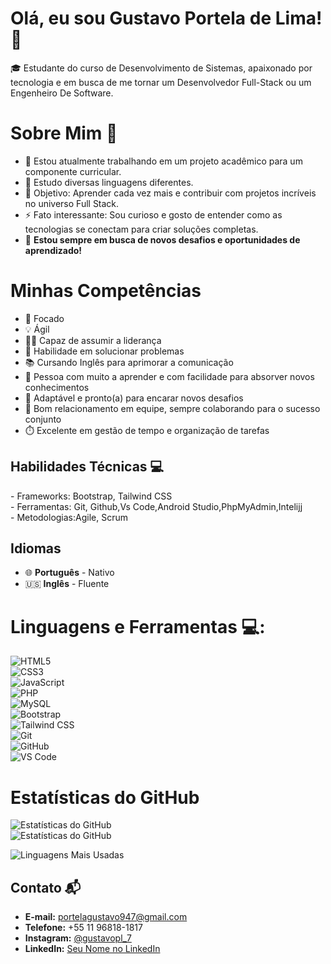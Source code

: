 <h1>Olá, eu sou Gustavo Portela de Lima! 👋 </h1>

🎓 Estudante do curso de Desenvolvimento de Sistemas, apaixonado por tecnologia e em busca de me tornar um Desenvolvedor Full-Stack ou um Engenheiro De Software.

<h1> Sobre Mim   🌟</h1>

- 🔭 Estou atualmente trabalhando em um projeto acadêmico para um componente curricular.  
- 🌱 Estudo  diversas linguagens diferentes.
- 🎯 Objetivo: Aprender cada vez mais e contribuir com projetos incríveis no universo Full Stack.  
- ⚡ Fato interessante: Sou curioso e gosto de entender como as tecnologias se conectam para criar soluções completas.  
- 🌟 **Estou sempre em busca de novos desafios e oportunidades de aprendizado!**
 
<h1>Minhas Competências </h1>

- 🎯 Focado
- 💡 Ágil  
- 🧑‍🏫 Capaz de assumir a liderança  
- 🧩 Habilidade em solucionar problemas  
- 📚 Cursando Inglês para aprimorar a comunicação 
- 🚀 Pessoa com muito a aprender e com facilidade para absorver novos conhecimentos  
- 🔄 Adaptável e pronto(a) para encarar novos desafios  
- 🤝 Bom relacionamento em equipe, sempre colaborando para o sucesso conjunto  
- ⏱️ Excelente em gestão de tempo e organização de tarefas

<h2>Habilidades Técnicas 💻 </h2>
- Frameworks: Bootstrap, Tailwind CSS <br>
- Ferramentas: Git, Github,Vs Code,Android Studio,PhpMyAdmin,Intelijj <br>
- Metodologias:Agile, Scrum


  

## **Idiomas**  
- 🌐 **Português** - Nativo  
- 🇺🇸 **Inglês** - Fluente







<h1>Linguagens e Ferramentas 💻: </h1>


![HTML5](https://img.shields.io/badge/HTML5-E34F26?style=flat-square&logo=html5&logoColor=white)  
![CSS3](https://img.shields.io/badge/CSS3-1572B6?style=flat-square&logo=css3&logoColor=white)  
![JavaScript](https://img.shields.io/badge/JavaScript-F7DF1E?style=flat-square&logo=javascript&logoColor=black)  
![PHP](https://img.shields.io/badge/PHP-777BB4?style=flat-square&logo=php&logoColor=white)  
![MySQL](https://img.shields.io/badge/MySQL-4479A1?style=flat-square&logo=mysql&logoColor=white)  
![Bootstrap](https://img.shields.io/badge/Bootstrap-563D7C?style=flat-square&logo=bootstrap&logoColor=white)  
![Tailwind CSS](https://img.shields.io/badge/Tailwind%20CSS-38B2AC?style=flat-square&logo=tailwind-css&logoColor=white)  
![Git](https://img.shields.io/badge/Git-F05032?style=flat-square&logo=git&logoColor=white)  
![GitHub](https://img.shields.io/badge/GitHub-181717?style=flat-square&logo=github&logoColor=white)  
![VS Code](https://img.shields.io/badge/VS%20Code-007ACC?style=flat-square&logo=visual-studio-code&logoColor=white)  



  <h1>Estatísticas do GitHub </h1>

![Estatísticas do GitHub](https://github-readme-stats.vercel.app/api?username=devportela&show_icons=true&theme=dark)  
![Estatísticas do GitHub](https://github-readme-streak-stats.herokuapp.com/?user=devportela&theme=dark&hide_border=false)


![Linguagens Mais Usadas](https://github-readme-stats.vercel.app/api/top-langs/?username=devportela&layout=compact&theme=dark)


## **Contato** 📬
- **E-mail:** [portelagustavo947@gmail.com](mailto:portelagustavo947@gmail.com)
- **Telefone:** +55 11 96818-1817
- **Instagram:** [@gustavopl_7](https://www.instagram.com/gustavopl_7)
- **LinkedIn:** [Seu Nome no LinkedIn](https://www.linkedin.com/in/seu-nome-aqui)

